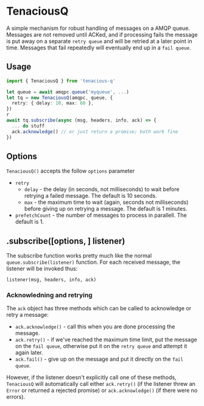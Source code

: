 TenaciousQ
==========

A simple mechanism for robust handling of messages on a AMQP
queue. Messages are not removed until ACKed, and if processing fails
the message is put away on a separate `retry queue` and will be
retried at a later point in time. Messages that fail repeatedly will
eventually end up in a `fail queue`.

## Usage

```typescript
import { TenaciousQ } from 'tenacious-q'

let queue = await amqpc.queue('myqueue', ...)
let tq = new TenaciousQ(amqpc, queue, { 
  retry: { delay: 10, max: 60 },
})
r
await tq.subscribe(async (msg, headers, info, ack) => {
  ... do stuff
  ack.acknowledge() // or just return a promise; both work fine
})
```

## Options

`TenaciousQ()` accepts the follow `options` parameter

  * `retry`
    + `delay` - the delay (in seconds, not milliseconds) to wait before
      retrying a failed message. The default is 10 seconds.
    + `max` - the maximum time to wait (again, seconds not
      milliseconds) before giving up on retrying a message. The
      default is 1 minutes.
  * `prefetchCount` - the number of messages to process in parallell. The
    default is 1.

## .subscribe([options, ] listener)

The subscribe function works pretty much like the normal
`queue.subscribe(listener)` function. For each received message, the
listener will be invoked thus:

    listener(msg, headers, info, ack)

### Acknowledning and retrying 

The `ack` object has three methods which can be called to acknowledge
or retry a message:

  * `ack.acknowledge()` - call this when you are done processing the
    message.
  * `ack.retry()` - if we've reached the maximum time limit, put the
    message on the `fail queue`, otherwise put it on the `retry queue`
    and attempt it again later.
  * `ack.fail()` - give up on the message and put it directly on the
    `fail queue`.

However, if the listener doesn't explicitly call one of these methods,
`TenaciousQ` will automatically call either `ack.retry()` (if the
listener threw an `Error` or returned a rejected promise) or
`ack.acknowledge()` (if there were no errors).








